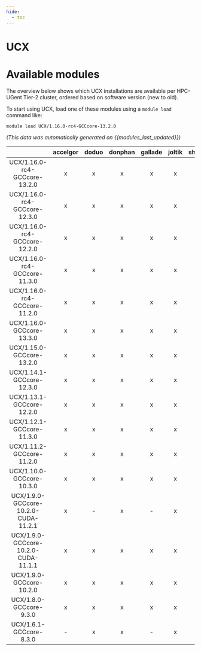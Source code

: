 ```yaml
---
hide:
  - toc
---
```


UCX
===

# Available modules


The overview below shows which UCX installations are available per HPC-UGent Tier-2 cluster, ordered based on software version (new to old).

To start using UCX, load one of these modules using a `module load` command like:

```shell
module load UCX/1.16.0-rc4-GCCcore-13.2.0
```

*(This data was automatically generated on {{modules_last_updated}})*  

| |accelgor|doduo|donphan|gallade|joltik|shinx|skitty|
| :---: | :---: | :---: | :---: | :---: | :---: | :---: | :---: |
|UCX/1.16.0-rc4-GCCcore-13.2.0|x|x|x|x|x|-|x|
|UCX/1.16.0-rc4-GCCcore-12.3.0|x|x|x|x|x|-|x|
|UCX/1.16.0-rc4-GCCcore-12.2.0|x|x|x|x|x|x|-|
|UCX/1.16.0-rc4-GCCcore-11.3.0|x|x|x|x|x|x|-|
|UCX/1.16.0-rc4-GCCcore-11.2.0|x|x|x|x|x|-|-|
|UCX/1.16.0-GCCcore-13.3.0|x|x|x|x|x|x|x|
|UCX/1.15.0-GCCcore-13.2.0|x|x|x|x|x|x|x|
|UCX/1.14.1-GCCcore-12.3.0|x|x|x|x|x|x|x|
|UCX/1.13.1-GCCcore-12.2.0|x|x|x|x|x|x|-|
|UCX/1.12.1-GCCcore-11.3.0|x|x|x|x|x|x|-|
|UCX/1.11.2-GCCcore-11.2.0|x|x|x|x|x|-|-|
|UCX/1.10.0-GCCcore-10.3.0|x|x|x|x|x|-|-|
|UCX/1.9.0-GCCcore-10.2.0-CUDA-11.2.1|x|-|x|-|x|-|-|
|UCX/1.9.0-GCCcore-10.2.0-CUDA-11.1.1|x|x|x|x|x|-|-|
|UCX/1.9.0-GCCcore-10.2.0|x|x|x|x|x|-|-|
|UCX/1.8.0-GCCcore-9.3.0|x|x|x|x|x|-|-|
|UCX/1.6.1-GCCcore-8.3.0|-|x|x|-|x|-|-|
